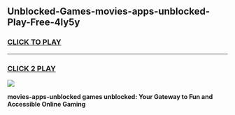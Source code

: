 
## Unblocked-Games-movies-apps-unblocked-Play-Free-4ly5y
<h3>
<a href="https://premium76.site?title=movies-apps-unblocked&ref=18A1">CLICK TO PLAY</a></h3>
<hr>

<h3>
<a href="https://premium76.site?title=movies-apps-unblocked&ref=18A1">CLICK 2 PLAY</a>
  
</h3>

<a href="https://premium76.site?title=movies-apps-unblocked&ref=18A1"><img src="https://clearcache.store/games.png"></a>


**movies-apps-unblocked games unblocked: Your Gateway to Fun and Accessible Online Gaming**

